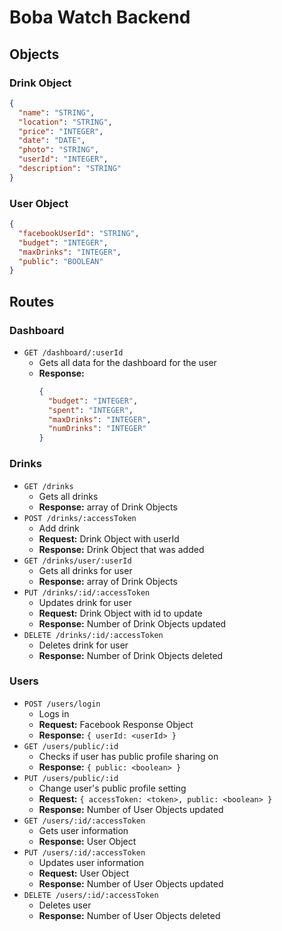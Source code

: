 # Boba Watch Backend

## Objects

### Drink Object

```json
{
  "name": "STRING",
  "location": "STRING",
  "price": "INTEGER",
  "date": "DATE",
  "photo": "STRING",
  "userId": "INTEGER",
  "description": "STRING"
}
```

### User Object

```json
{
  "facebookUserId": "STRING",
  "budget": "INTEGER",
  "maxDrinks": "INTEGER",
  "public": "BOOLEAN"
}
```

## Routes

### Dashboard

- `GET /dashboard/:userId`
  - Gets all data for the dashboard for the user
  - **Response:**
    ```json
    {
      "budget": "INTEGER",
      "spent": "INTEGER",
      "maxDrinks": "INTEGER",
      "numDrinks": "INTEGER"
    }
    ```

### Drinks

- `GET /drinks`
  - Gets all drinks
  - **Response:** array of Drink Objects
- `POST /drinks/:accessToken`
  - Add drink
  - **Request:** Drink Object with userId
  - **Response:** Drink Object that was added
- `GET /drinks/user/:userId`
  - Gets all drinks for user
  - **Response:** array of Drink Objects
- `PUT /drinks/:id/:accessToken`
  - Updates drink for user
  - **Request:** Drink Object with id to update
  - **Response:** Number of Drink Objects updated
- `DELETE /drinks/:id/:accessToken`
  - Deletes drink for user
  - **Response:** Number of Drink Objects deleted

### Users

- `POST /users/login`
  - Logs in
  - **Request:** Facebook Response Object
  - **Response:** `{ userId: <userId> }`
- `GET /users/public/:id`
  - Checks if user has public profile sharing on
  - **Response:** `{ public: <boolean> }`
- `PUT /users/public/:id`
  - Change user's public profile setting
  - **Request:** `{ accessToken: <token>, public: <boolean> }`
  - **Response:** Number of User Objects updated
- `GET /users/:id/:accessToken`
  - Gets user information
  - **Response:** User Object
- `PUT /users/:id/:accessToken`
  - Updates user information
  - **Request:** User Object
  - **Response:** Number of User Objects updated
- `DELETE /users/:id/:accessToken`
  - Deletes user
  - **Response:** Number of User Objects deleted

